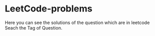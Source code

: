 # LeetCode-problems
Here you can see the solutions of the question which are in leetcode<br>
Seach the Tag of Question.<br>

